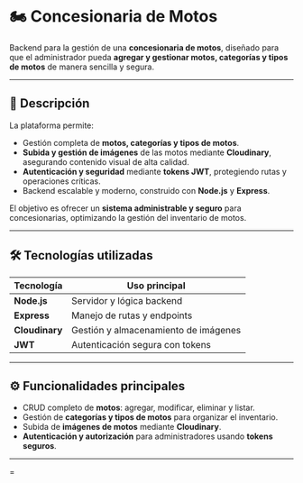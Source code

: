 # 🏍 Concesionaria de Motos

Backend para la gestión de una **concesionaria de motos**, diseñado para que el administrador pueda **agregar y gestionar motos, categorías y tipos de motos** de manera sencilla y segura.

---

## 🚀 Descripción

La plataforma permite:

- Gestión completa de **motos, categorías y tipos de motos**.
- **Subida y gestión de imágenes** de las motos mediante **Cloudinary**, asegurando contenido visual de alta calidad.  
- **Autenticación y seguridad** mediante **tokens JWT**, protegiendo rutas y operaciones críticas.  
- Backend escalable y moderno, construido con **Node.js** y **Express**.

El objetivo es ofrecer un **sistema administrable y seguro** para concesionarias, optimizando la gestión del inventario de motos.

---

## 🛠 Tecnologías utilizadas

| Tecnología       | Uso principal                                      |
|-----------------|--------------------------------------------------|
| **Node.js**      | Servidor y lógica backend                         |
| **Express**      | Manejo de rutas y endpoints                        |
| **Cloudinary**   | Gestión y almacenamiento de imágenes              |
| **JWT**    | Autenticación segura con tokens                   |

---

## ⚙️ Funcionalidades principales

- CRUD completo de **motos**: agregar, modificar, eliminar y listar.  
- Gestión de **categorías y tipos de motos** para organizar el inventario.  
- Subida de **imágenes de motos** mediante **Cloudinary**.  
- **Autenticación y autorización** para administradores usando **tokens seguros**.

---

=
